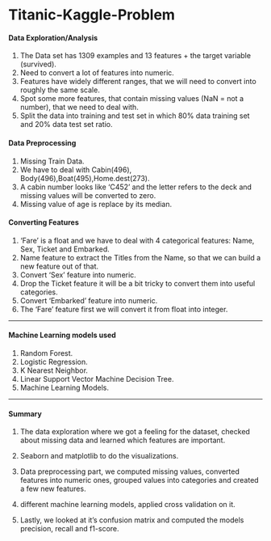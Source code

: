 # Titanic-Kaggle-Problem


#### Data Exploration/Analysis

1) The Data set has 1309 examples and 13 features + the target variable (survived).
2) Need to convert a lot of features into numeric.
3) Features have widely different ranges, that we will need to convert into roughly the same scale.
4) Spot some more features, that contain missing values (NaN = not a number), that we need to deal with.
5) Split the data into training and test set in which 80% data training set and 20% data test set ratio.



#### Data Preprocessing

1) Missing Train Data.
2) We have to deal with Cabin(496), Body(496),Boat(495),Home.dest(273).
3) A cabin number looks like ‘C452’ and the letter refers to the deck and missing values will be converted to zero.
4) Missing value of age is replace by its median.

#### Converting Features

1) ‘Fare’ is a float and we have to deal with 4 categorical features: Name, Sex, Ticket and Embarked.
2) Name feature to extract the Titles from the Name, so that we can build a new feature out of that.
3) Convert ‘Sex’ feature into numeric.
4) Drop the Ticket feature it will be a bit tricky to convert them into useful categories.
5) Convert ‘Embarked’ feature into numeric.
6) The ‘Fare’ feature first we will convert it from float into integer.
 <hr>

#### Machine Learning models used

1) Random Forest.
2) Logistic Regression.
3) K Nearest Neighbor.
4) Linear Support Vector Machine Decision Tree.
5) Machine Learning Models.

<hr>
      
#### Summary
 
1) The data exploration where we got a feeling for the dataset, checked about missing data and learned which features are important.

2) Seaborn and matplotlib to do the visualizations.

3) Data preprocessing part, we computed missing values, converted features into numeric ones, grouped values into categories 
and created a few new features.

4) different machine learning models, applied cross validation on it.

5) Lastly, we looked at it’s confusion matrix and computed the models precision, recall and f1-score.
